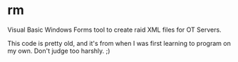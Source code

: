 rm
==

Visual Basic Windows Forms tool to create raid XML files for OT Servers.

This code is pretty old, and it's from when I was first learning to program on my own. Don't judge too harshly. ;)

